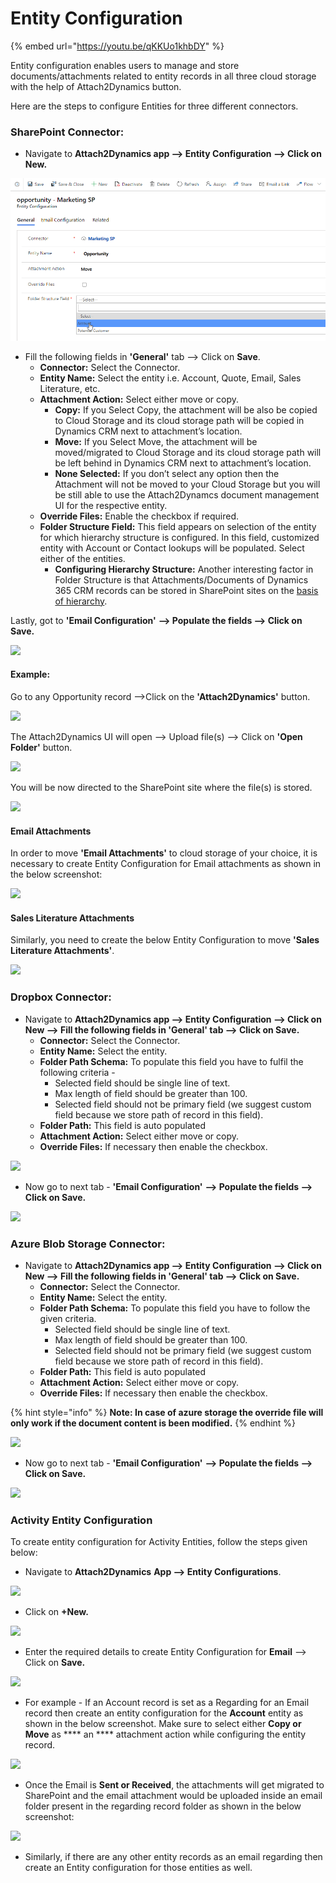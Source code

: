 # Entity Configuration

{% embed url="https://youtu.be/qKKUo1khbDY" %}

Entity configuration enables users to manage and store documents/attachments related to entity records in all three cloud storage with the help of Attach2Dynamics button.

Here are the steps to configure Entities for three different connectors.

### **SharePoint Connector:**

* Navigate to **Attach2Dynamics app --> Entity Configuration --> Click on New.**&#x20;

![](<../../.gitbook/assets/Hier - Copy.png>)

* Fill the following fields in **'General'** tab --> Click on **Save**.
  * **Connector:** Select the Connector.
  * **Entity Name:** Select the entity i.e. Account, Quote, Email, Sales Literature, etc.
  * **Attachment Action:** Select either move or copy.
    * **Copy:** If you Select Copy, the attachment will be also be copied to Cloud Storage and its cloud storage path will be copied in Dynamics CRM next to attachment’s location.&#x20;
    * **Move:** If you Select Move, the attachment will be moved/migrated to Cloud Storage and its cloud storage path will be left behind in Dynamics CRM next to attachment’s location.
    * **None Selected:** If you don’t select any option then the Attachment will not be moved to your Cloud Storage but you will be still able to use the Attach2Dynamcs document management UI for the respective entity.
  * **Override Files:** Enable the checkbox if required.
  * **Folder Structure Field:** This field appears on selection of the entity for which hierarchy structure is configured. In this field, customized entity with Account or Contact lookups will be populated. Select either of the entities.
    * **Configuring Hierarchy Structure:** Another interesting factor in Folder Structure is that Attachments/Documents of Dynamics 365 CRM records can be stored in SharePoint sites on the [basis of hierarchy](https://docs.inogic.com/attach2dynamics/how-to-guides/configuring-hierarchy-structure).

Lastly, got to **'Email Configuration'** **--> Populate the fields --> Click on Save.**

![](../../.gitbook/assets/Entity\_3.png.jpg)

#### Example:

Go to any Opportunity record -->Click on the **'Attach2Dynamics'** button.

![](<../../.gitbook/assets/Entity config example\_1.png>)

The Attach2Dynamics UI will open --> Upload file(s) --> Click on **'Open Folder'** button.

![](<../../.gitbook/assets/Entity config example\_2.png>)

You will be now directed to the SharePoint site where the file(s) is stored.

![](<../../.gitbook/assets/Entity config example\_3.png>)

#### Email Attachments

In order to move **'Email Attachments'** to cloud storage of your choice, it is necessary to create Entity Configuration for Email attachments as shown in the below screenshot:

![](<../../.gitbook/assets/Email con\_1.png>)

#### Sales Literature Attachments

Similarly, you need to create the below Entity Configuration to move **'Sales Literature Attachments'**.

![](../../.gitbook/assets/SLA\_1.png)

### **Dropbox Connector:**

* Navigate to **Attach2Dynamics app --> Entity Configuration --> Click on New --> Fill the following fields in 'General' tab --> Click on Save.**
  * **Connector:** Select the Connector.
  * **Entity Name:** Select the entity.
  * **Folder Path Schema:** To populate this field you have to fulfil the following criteria -
    * Selected field should be single line of text.&#x20;
    * Max length of field should be greater than 100.&#x20;
    * Selected field should not be primary field (we suggest custom field because we store path of record in this field).
  * **Folder Path:** This field is auto populated
  * **Attachment Action:** Select either move or copy.
  * **Override Files:** If necessary then enable the checkbox.

![](<../../.gitbook/assets/Entity DB\_1.png>)

* Now go to next tab - **'Email Configuration'** **--> Populate the fields --> Click on Save.**

![](<../../.gitbook/assets/Entity DB\_2 (1).png>)

### **Azure Blob Storage Connector:**

* Navigate to **Attach2Dynamics app --> Entity Configuration --> Click on New --> Fill the following fields in 'General' tab --> Click on Save.**
  * **Connector:** Select the Connector.
  * **Entity Name:** Select the entity.
  * **Folder Path Schema:** To populate this field you have to follow the given criteria.
    * Selected field should be single line of text.&#x20;
    * Max length of field should be greater than 100.&#x20;
    * Selected field should not be primary field (we suggest custom field because we store path of record in this field).
  * **Folder Path:** This field is auto populated
  * **Attachment Action:** Select either move or copy.
  * **Override Files:** If necessary then enable the checkbox.

{% hint style="info" %}
**Note: In case of azure storage the override file will only work if the document content is been modified.**
{% endhint %}

![](../../.gitbook/assets/Azure\_2.png)

* Now go to next tab - **'Email Configuration'** **--> Populate the fields --> Click on Save.**

![](../../.gitbook/assets/Azure\_3.png)

### Activity Entity Configuration

To create entity configuration for Activity Entities, follow the steps given below:

* Navigate to **Attach2Dynamics** **App --> Entity Configurations**.

![](<../../.gitbook/assets/Entity Config for Activity\_1.png>)

* Click on **+New.**

![](<../../.gitbook/assets/Entity Config for Activity\_2.png>)

* Enter the required details to create Entity Configuration for **Email** --> Click on **Save.**

![](<../../.gitbook/assets/Entity Config for Activity\_3.png>)

* For example - If an Account record is set as a Regarding for an Email record then create an entity configuration for the **Account** entity as shown in the below screenshot. Make sure to select either **Copy or Move** as **** an **** attachment action while configuring the entity record.

![](<../../.gitbook/assets/Entity Config for Activity\_4.png>)

* Once the Email is **Sent or Received**, the attachments will get migrated to SharePoint and the email attachment would be uploaded inside an email folder present in the regarding record folder as shown in the below screenshot:

![](<../../.gitbook/assets/Entity Config for Activity\_5.jpg>)

* Similarly, if there are any other entity records as an email regarding then create an Entity configuration for those entities as well.

&#x20;

